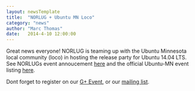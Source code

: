 ```yaml
---
layout: newsTemplate
title:  "NORLUG + Ubuntu MN Loco"
category: "news"
author: "Marc Thomas"
date:   2014-4-10 12:00:00
---
```


Great news everyone! NORLUG is teaming up with the Ubuntu Minnesota local community (loco) in hosting the release party for Ubuntu 14.04 LTS. See NORLUGs event annoucement <a href="http://www.norlug.org/meetings/2014/04/17/Ubuntu1404ReleaseParty.html" target="_blank">here</a> and the official Ubuntu-MN event listing <a href="http://loco.ubuntu.com/events/ubuntu-minnesota/2770-northfield-mn-1404-release-party/" target="_blank">here</a>.

Dont forget to register on our <a href="https://plus.google.com/u/0/events/cp5h1hhc66hi4idrrdggsu87dcg?authkey=CJypz7jNgefi6gE" target="_blank">G+ Event</a>, or our <a href="http://www.norlug.org/mailinglist" target="_blank">mailing list</a>.

